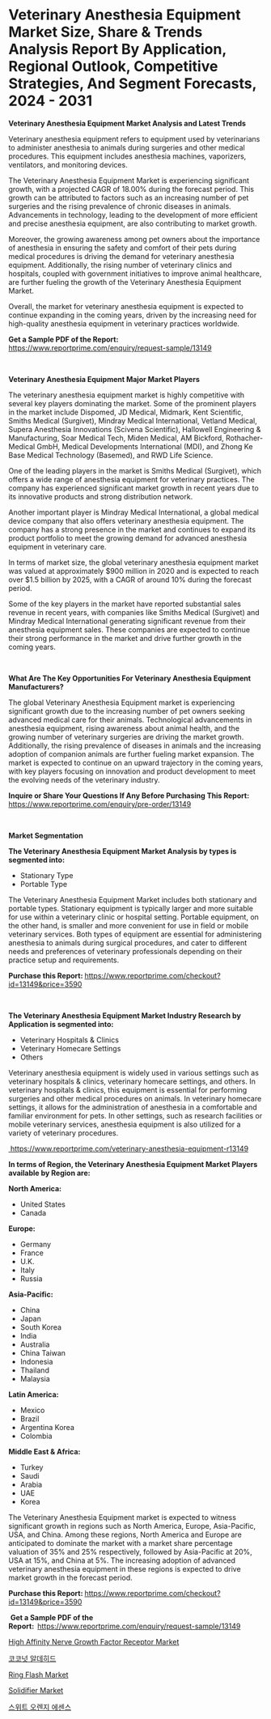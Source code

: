 <p><h1>Veterinary Anesthesia Equipment Market Size, Share & Trends Analysis Report By Application, Regional Outlook, Competitive Strategies, And Segment Forecasts, 2024 - 2031</h1></p><p><strong>Veterinary Anesthesia Equipment Market Analysis and Latest Trends</strong></p>
<p><p>Veterinary anesthesia equipment refers to equipment used by veterinarians to administer anesthesia to animals during surgeries and other medical procedures. This equipment includes anesthesia machines, vaporizers, ventilators, and monitoring devices.</p><p>The Veterinary Anesthesia Equipment Market is experiencing significant growth, with a projected CAGR of 18.00% during the forecast period. This growth can be attributed to factors such as an increasing number of pet surgeries and the rising prevalence of chronic diseases in animals. Advancements in technology, leading to the development of more efficient and precise anesthesia equipment, are also contributing to market growth.</p><p>Moreover, the growing awareness among pet owners about the importance of anesthesia in ensuring the safety and comfort of their pets during medical procedures is driving the demand for veterinary anesthesia equipment. Additionally, the rising number of veterinary clinics and hospitals, coupled with government initiatives to improve animal healthcare, are further fueling the growth of the Veterinary Anesthesia Equipment Market.</p><p>Overall, the market for veterinary anesthesia equipment is expected to continue expanding in the coming years, driven by the increasing need for high-quality anesthesia equipment in veterinary practices worldwide.</p></p>
<p><strong>Get a Sample PDF of the Report:&nbsp;</strong> <a href="https://www.reportprime.com/enquiry/request-sample/13149">https://www.reportprime.com/enquiry/request-sample/13149</a></p>
<p>&nbsp;</p>
<p><strong>Veterinary Anesthesia Equipment Major Market Players</strong></p>
<p><p>The veterinary anesthesia equipment market is highly competitive with several key players dominating the market. Some of the prominent players in the market include Dispomed, JD Medical, Midmark, Kent Scientific, Smiths Medical (Surgivet), Mindray Medical International, Vetland Medical, Supera Anesthesia Innovations (Scivena Scientific), Hallowell Engineering & Manufacturing, Soar Medical Tech, Miden Medical, AM Bickford, Rothacher-Medical GmbH, Medical Developments International (MDI), and Zhong Ke Base Medical Technology (Basemed), and RWD Life Science.</p><p>One of the leading players in the market is Smiths Medical (Surgivet), which offers a wide range of anesthesia equipment for veterinary practices. The company has experienced significant market growth in recent years due to its innovative products and strong distribution network.</p><p>Another important player is Mindray Medical International, a global medical device company that also offers veterinary anesthesia equipment. The company has a strong presence in the market and continues to expand its product portfolio to meet the growing demand for advanced anesthesia equipment in veterinary care.</p><p>In terms of market size, the global veterinary anesthesia equipment market was valued at approximately $900 million in 2020 and is expected to reach over $1.5 billion by 2025, with a CAGR of around 10% during the forecast period.</p><p>Some of the key players in the market have reported substantial sales revenue in recent years, with companies like Smiths Medical (Surgivet) and Mindray Medical International generating significant revenue from their anesthesia equipment sales. These companies are expected to continue their strong performance in the market and drive further growth in the coming years.</p></p>
<p>&nbsp;</p>
<p><strong>What Are The Key Opportunities For Veterinary Anesthesia Equipment Manufacturers?</strong></p>
<p><p>The global Veterinary Anesthesia Equipment market is experiencing significant growth due to the increasing number of pet owners seeking advanced medical care for their animals. Technological advancements in anesthesia equipment, rising awareness about animal health, and the growing number of veterinary surgeries are driving the market growth. Additionally, the rising prevalence of diseases in animals and the increasing adoption of companion animals are further fueling market expansion. The market is expected to continue on an upward trajectory in the coming years, with key players focusing on innovation and product development to meet the evolving needs of the veterinary industry.</p></p>
<p><strong>Inquire or Share Your Questions If Any Before Purchasing This Report:</strong> <a href="https://www.reportprime.com/enquiry/pre-order/13149">https://www.reportprime.com/enquiry/pre-order/13149</a></p>
<p>&nbsp;</p>
<p><strong>Market Segmentation</strong></p>
<p><strong>The Veterinary Anesthesia Equipment Market Analysis by types is segmented into:</strong></p>
<p><ul><li>Stationary Type</li><li>Portable Type</li></ul></p>
<p><p>The Veterinary Anesthesia Equipment Market includes both stationary and portable types. Stationary equipment is typically larger and more suitable for use within a veterinary clinic or hospital setting. Portable equipment, on the other hand, is smaller and more convenient for use in field or mobile veterinary services. Both types of equipment are essential for administering anesthesia to animals during surgical procedures, and cater to different needs and preferences of veterinary professionals depending on their practice setup and requirements.</p></p>
<p><strong>Purchase this Report:&nbsp;</strong><a href="https://www.reportprime.com/checkout?id=13149&price=3590">https://www.reportprime.com/checkout?id=13149&price=3590</a></p>
<p>&nbsp;</p>
<p><strong>The Veterinary Anesthesia Equipment Market Industry Research by Application is segmented into:</strong></p>
<p><ul><li>Veterinary Hospitals & Clinics</li><li>Veterinary Homecare Settings</li><li>Others</li></ul></p>
<p><p>Veterinary anesthesia equipment is widely used in various settings such as veterinary hospitals & clinics, veterinary homecare settings, and others. In veterinary hospitals & clinics, this equipment is essential for performing surgeries and other medical procedures on animals. In veterinary homecare settings, it allows for the administration of anesthesia in a comfortable and familiar environment for pets. In other settings, such as research facilities or mobile veterinary services, anesthesia equipment is also utilized for a variety of veterinary procedures.</p></p>
<p><a href="https://www.reportprime.com/veterinary-anesthesia-equipment-r13149">&nbsp;https://www.reportprime.com/veterinary-anesthesia-equipment-r13149</a></p>
<p><strong>In terms of Region, the Veterinary Anesthesia Equipment Market Players available by Region are:</strong></p>
<p>
    <p> <strong> North America: </strong>
        <ul>
            <li>United States</li>
            <li>Canada</li>
        </ul>
        </p> 
    <p> <strong> Europe: </strong>
        <ul>
            <li>Germany</li>
            <li>France</li>
            <li>U.K.</li>
            <li>Italy</li>
            <li>Russia</li>
        </ul>
        </p> 
    <p> <strong> Asia-Pacific: </strong>
        <ul>
            <li>China</li>
            <li>Japan</li>
            <li>South Korea</li>
            <li>India</li>
            <li>Australia</li>
            <li>China Taiwan</li>
            <li>Indonesia</li>
            <li>Thailand</li>
            <li>Malaysia</li>
        </ul>
        </p> 
    <p> <strong> Latin America: </strong>
        <ul>
            <li>Mexico</li>
            <li>Brazil</li>
            <li>Argentina Korea</li>
            <li>Colombia</li>
        </ul>
        </p> 
    <p> <strong> Middle East & Africa: </strong>
        <ul>
            <li>Turkey</li>
            <li>Saudi</li>
            <li>Arabia</li>
            <li>UAE</li>
            <li>Korea</li>
        </ul>
    </p>
    </p>
<p><p>The Veterinary Anesthesia Equipment market is expected to witness significant growth in regions such as North America, Europe, Asia-Pacific, USA, and China. Among these regions, North America and Europe are anticipated to dominate the market with a market share percentage valuation of 35% and 25% respectively, followed by Asia-Pacific at 20%, USA at 15%, and China at 5%. The increasing adoption of advanced veterinary anesthesia equipment in these regions is expected to drive market growth in the forecast period.</p></p>
<p><strong>Purchase this Report: </strong><a href="https://www.reportprime.com/checkout?id=13149&price=3590">https://www.reportprime.com/checkout?id=13149&price=3590</a></p>
<p>&nbsp;<strong>Get a Sample PDF of the Report:&nbsp;&nbsp;</strong><a href="https://www.reportprime.com/enquiry/request-sample/13149">https://www.reportprime.com/enquiry/request-sample/13149</a></p>
<p><strong></strong></p>
<p><p><a href="https://www.linkedin.com/pulse/high-affinity-nerve-growth-factor-receptor-market-analysis-keevf">High Affinity Nerve Growth Factor Receptor Market</a></p><p><a href="https://github.com/royErdmtyan906778/Market-Research-Report-List-1/blob/main/381746072499.md">코코넛 알데히드</a></p><p><a href="https://issuu.com/reportprime-2/docs/ring-flash-market-size-2030.pptx">Ring Flash Market</a></p><p><a href="https://github.com/kathiaseamanalvaradovlprc2h/Market-Research-Report-List-2/blob/main/solidifier-market.md">Solidifier Market</a></p><p><a href="https://github.com/valroy852/Market-Research-Report-List-1/blob/main/119214472500.md">스위트 오렌지 에센스</a></p></p>